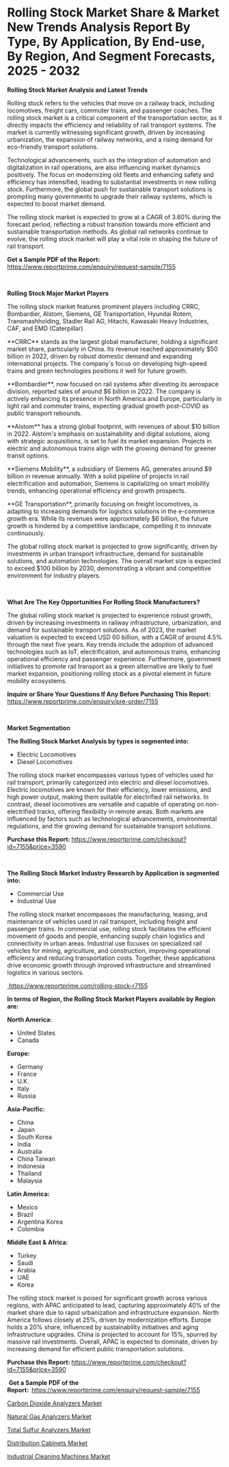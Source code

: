 <p><h1>Rolling Stock Market Share & Market New Trends Analysis Report By Type, By Application, By End-use, By Region, And Segment Forecasts, 2025 - 2032</h1></p><p><strong>Rolling Stock Market Analysis and Latest Trends</strong></p>
<p><p>Rolling stock refers to the vehicles that move on a railway track, including locomotives, freight cars, commuter trains, and passenger coaches. The rolling stock market is a critical component of the transportation sector, as it directly impacts the efficiency and reliability of rail transport systems. The market is currently witnessing significant growth, driven by increasing urbanization, the expansion of railway networks, and a rising demand for eco-friendly transport solutions. </p><p>Technological advancements, such as the integration of automation and digitalization in rail operations, are also influencing market dynamics positively. The focus on modernizing old fleets and enhancing safety and efficiency has intensified, leading to substantial investments in new rolling stock. Furthermore, the global push for sustainable transport solutions is prompting many governments to upgrade their railway systems, which is expected to boost market demand.</p><p>The rolling stock market is expected to grow at a CAGR of 3.60% during the forecast period, reflecting a robust transition towards more efficient and sustainable transportation methods. As global rail networks continue to evolve, the rolling stock market will play a vital role in shaping the future of rail transport.</p></p>
<p><strong>Get a Sample PDF of the Report:&nbsp;</strong> <a href="https://www.reportprime.com/enquiry/request-sample/7155?utm_campaign=114&utm_medium=2&utm_source=Github&utm_content=ia&utm_term=19032025&utm_id=rolling-stock">https://www.reportprime.com/enquiry/request-sample/7155</a></p>
<p>&nbsp;</p>
<p><strong>Rolling Stock Major Market Players</strong></p>
<p><p>The rolling stock market features prominent players including CRRC, Bombardier, Alstom, Siemens, GE Transportation, Hyundai Rotem, Transmashholding, Stadler Rail AG, Hitachi, Kawasaki Heavy Industries, CAF, and EMD (Caterpillar). </p><p>**CRRC** stands as the largest global manufacturer, holding a significant market share, particularly in China. Its revenue reached approximately $50 billion in 2022, driven by robust domestic demand and expanding international projects. The company's focus on developing high-speed trains and green technologies positions it well for future growth.</p><p>**Bombardier**, now focused on rail systems after divesting its aerospace division, reported sales of around $6 billion in 2022. The company is actively enhancing its presence in North America and Europe, particularly in light rail and commuter trains, expecting gradual growth post-COVID as public transport rebounds.</p><p>**Alstom** has a strong global footprint, with revenues of about $10 billion in 2022. Alstom's emphasis on sustainability and digital solutions, along with strategic acquisitions, is set to fuel its market expansion. Projects in electric and autonomous trains align with the growing demand for greener transit options.</p><p>**Siemens Mobility**, a subsidiary of Siemens AG, generates around $9 billion in revenue annually. With a solid pipeline of projects in rail electrification and automation, Siemens is capitalizing on smart mobility trends, enhancing operational efficiency and growth prospects.</p><p>**GE Transportation**, primarily focusing on freight locomotives, is adapting to increasing demands for logistics solutions in the e-commerce growth era. While its revenues were approximately $6 billion, the future growth is hindered by a competitive landscape, compelling it to innovate continuously.</p><p>The global rolling stock market is projected to grow significantly, driven by investments in urban transport infrastructure, demand for sustainable solutions, and automation technologies. The overall market size is expected to exceed $100 billion by 2030, demonstrating a vibrant and competitive environment for industry players.</p></p>
<p>&nbsp;</p>
<p><strong>What Are The Key Opportunities For Rolling Stock Manufacturers?</strong></p>
<p><p>The global rolling stock market is projected to experience robust growth, driven by increasing investments in railway infrastructure, urbanization, and demand for sustainable transport solutions. As of 2023, the market valuation is expected to exceed USD 60 billion, with a CAGR of around 4.5% through the next five years. Key trends include the adoption of advanced technologies such as IoT, electrification, and autonomous trains, enhancing operational efficiency and passenger experience. Furthermore, government initiatives to promote rail transport as a green alternative are likely to fuel market expansion, positioning rolling stock as a pivotal element in future mobility ecosystems.</p></p>
<p><strong>Inquire or Share Your Questions If Any Before Purchasing This Report:</strong> <a href="https://www.reportprime.com/enquiry/pre-order/7155?utm_campaign=114&utm_medium=2&utm_source=Github&utm_content=ia&utm_term=19032025&utm_id=rolling-stock">https://www.reportprime.com/enquiry/pre-order/7155</a></p>
<p>&nbsp;</p>
<p><strong>Market Segmentation</strong></p>
<p><strong>The Rolling Stock Market Analysis by types is segmented into:</strong></p>
<p><ul><li>Electric Locomotives</li><li>Diesel Locomotives</li></ul></p>
<p><p>The rolling stock market encompasses various types of vehicles used for rail transport, primarily categorized into electric and diesel locomotives. Electric locomotives are known for their efficiency, lower emissions, and high power output, making them suitable for electrified rail networks. In contrast, diesel locomotives are versatile and capable of operating on non-electrified tracks, offering flexibility in remote areas. Both markets are influenced by factors such as technological advancements, environmental regulations, and the growing demand for sustainable transport solutions.</p></p>
<p><strong>Purchase this Report:&nbsp;</strong><a href="https://www.reportprime.com/checkout?id=7155&price=3590&utm_campaign=114&utm_medium=2&utm_source=Github&utm_content=ia&utm_term=19032025&utm_id=rolling-stock">https://www.reportprime.com/checkout?id=7155&price=3590</a></p>
<p>&nbsp;</p>
<p><strong>The Rolling Stock Market Industry Research by Application is segmented into:</strong></p>
<p><ul><li>Commercial Use</li><li>Industrial Use</li></ul></p>
<p><p>The rolling stock market encompasses the manufacturing, leasing, and maintenance of vehicles used in rail transport, including freight and passenger trains. In commercial use, rolling stock facilitates the efficient movement of goods and people, enhancing supply chain logistics and connectivity in urban areas. Industrial use focuses on specialized rail vehicles for mining, agriculture, and construction, improving operational efficiency and reducing transportation costs. Together, these applications drive economic growth through improved infrastructure and streamlined logistics in various sectors.</p></p>
<p><a href="https://www.reportprime.com/rolling-stock-r7155?utm_campaign=114&utm_medium=2&utm_source=Github&utm_content=ia&utm_term=19032025&utm_id=rolling-stock">&nbsp;https://www.reportprime.com/rolling-stock-r7155</a></p>
<p><strong>In terms of Region, the Rolling Stock Market Players available by Region are:</strong></p>
<p>
    <p> <strong> North America: </strong>
        <ul>
            <li>United States</li>
            <li>Canada</li>
        </ul>
        </p> 
    <p> <strong> Europe: </strong>
        <ul>
            <li>Germany</li>
            <li>France</li>
            <li>U.K.</li>
            <li>Italy</li>
            <li>Russia</li>
        </ul>
        </p> 
    <p> <strong> Asia-Pacific: </strong>
        <ul>
            <li>China</li>
            <li>Japan</li>
            <li>South Korea</li>
            <li>India</li>
            <li>Australia</li>
            <li>China Taiwan</li>
            <li>Indonesia</li>
            <li>Thailand</li>
            <li>Malaysia</li>
        </ul>
        </p> 
    <p> <strong> Latin America: </strong>
        <ul>
            <li>Mexico</li>
            <li>Brazil</li>
            <li>Argentina Korea</li>
            <li>Colombia</li>
        </ul>
        </p> 
    <p> <strong> Middle East & Africa: </strong>
        <ul>
            <li>Turkey</li>
            <li>Saudi</li>
            <li>Arabia</li>
            <li>UAE</li>
            <li>Korea</li>
        </ul>
    </p>
    </p>
<p><p>The rolling stock market is poised for significant growth across various regions, with APAC anticipated to lead, capturing approximately 40% of the market share due to rapid urbanization and infrastructure expansion. North America follows closely at 25%, driven by modernization efforts. Europe holds a 20% share, influenced by sustainability initiatives and aging infrastructure upgrades. China is projected to account for 15%, spurred by massive rail investments. Overall, APAC is expected to dominate, driven by increasing demand for efficient public transportation solutions.</p></p>
<p><strong>Purchase this Report: </strong><a href="https://www.reportprime.com/checkout?id=7155&price=3590&utm_campaign=114&utm_medium=2&utm_source=Github&utm_content=ia&utm_term=19032025&utm_id=rolling-stock">https://www.reportprime.com/checkout?id=7155&price=3590</a></p>
<p>&nbsp;<strong>Get a Sample PDF of the Report:&nbsp;&nbsp;</strong><a href="https://www.reportprime.com/enquiry/request-sample/7155?utm_campaign=114&utm_medium=2&utm_source=Github&utm_content=ia&utm_term=19032025&utm_id=rolling-stock">https://www.reportprime.com/enquiry/request-sample/7155</a></p>
<p><strong></strong></p>
<p><p><a href="https://github.com/elceryaneik/Market-Research-Report-List-1/blob/main/carbon-dioxide-analyzers-market.md?utm_campaign=114&utm_medium=2&utm_source=Github&utm_content=ia&utm_term=19032025&utm_id=rolling-stock">Carbon Dioxide Analyzers Market</a></p><p><a href="https://github.com/sukeldrage0g/Market-Research-Report-List-1/blob/main/natural-gas-analyzers-market.md?utm_campaign=114&utm_medium=2&utm_source=Github&utm_content=ia&utm_term=19032025&utm_id=rolling-stock">Natural Gas Analyzers Market</a></p><p><a href="https://github.com/luhleickov/Market-Research-Report-List-1/blob/main/total-sulfur-analyzers-market.md?utm_campaign=114&utm_medium=2&utm_source=Github&utm_content=ia&utm_term=19032025&utm_id=rolling-stock">Total Sulfur Analyzers Market</a></p><p><a href="https://github.com/dusektwinec3/Market-Research-Report-List-1/blob/main/distribution-cabinets-market.md?utm_campaign=114&utm_medium=2&utm_source=Github&utm_content=ia&utm_term=19032025&utm_id=rolling-stock">Distribution Cabinets Market</a></p><p><a href="https://github.com/jullselai/Market-Research-Report-List-1/blob/main/industrial-cleaning-machines-market.md?utm_campaign=114&utm_medium=2&utm_source=Github&utm_content=ia&utm_term=19032025&utm_id=rolling-stock">Industrial Cleaning Machines Market</a></p></p>